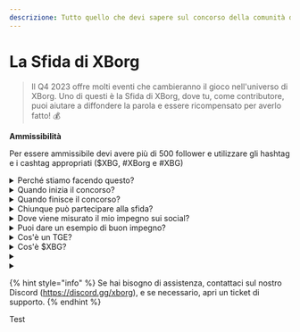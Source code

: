 ```yaml
---
descrizione: Tutto quello che devi sapere sul concorso della comunità di XBorg. In arrivo a settembre 2023
---
```


# La Sfida di XBorg

> Il Q4 2023 offre molti eventi che cambieranno il gioco nell'universo di XBorg. Uno di questi è la Sfida di XBorg, dove tu, come contributore, puoi aiutare a diffondere la parola e essere ricompensato per averlo fatto! 💰

**Ammissibilità**

Per essere ammissibile devi avere più di 500 follower e utilizzare gli hashtag e i cashtag appropriati ($XBG, #XBorg e #XBG)

<details>

<summary>Perché stiamo facendo questo?</summary>

Il nostro obiettivo è aumentare la consapevolezza su XBorg, mostrando la nostra fantastica comunità, i nostri prodotti e il nostro token. Organizzare un concorso è il metodo che abbiamo scelto per promuovere un'esperienza piacevole e collaborativa.

</details>

<details>

<summary>Quando inizia il concorso?</summary>

Il concorso è previsto per iniziare il 1° settembre o il 30 settembre 2023, a seconda dei nostri progressi.

</details>

<details>

<summary>Quando finisce il concorso?</summary>

Il concorso si concluderà due settimane dopo l'Evento di Generazione del Token ([TGE](./#what-is-a-tge)), la data specifica del quale sarà comunicata in un secondo momento.

</details>

<details>

<summary>Chiunque può partecipare alla sfida?</summary>

La sfida è aperta a tutti, ma i tuoi punti verranno conteggiati solo se hai un minimo di 500 follower su Twitter.

</details>

<details>

<summary>Dove viene misurato il mio impegno sui social?</summary>

LunarCrush raccoglie dati direttamente da Twitter, permettendoci di estrarre e analizzare queste informazioni. Di conseguenza, ci concentriamo esclusivamente sulla misurazione del tuo impegno su Twitter. Si prega di notare che gli impegni su altre piattaforme social non vengono presi in considerazione. Per ulteriori informazioni, visita [https://lunarcrush.com/faq.](https://lunarcrush.com/faq.)

</details>

<details>

<summary>Puoi dare un esempio di buon impegno?</summary>

Un impegno efficace comporta la creazione di contenuti accattivanti utilizzando hashtag, cashtag e emoji. Per ulteriori indicazioni, puoi consultare la nostra guida completa sulle migliori pratiche: {LINK}

</details>

<details>

<summary>Cos'è un TGE?</summary>

TGE sta per "Token Generation Event", un termine utilizzato principalmente nei settori della blockchain e delle criptovalute.

**Cosa succede durante un TGE?**&#x20;

Un TGE comporta la creazione e la distribuzione di una nuova criptovaluta o token ai partecipanti iniziali, tipicamente per raccogliere fondi per un nuovo progetto. Questo processo prevede che l'azienda o l'organizzazione emittente assegni un numero determinato di token ai sostenitori o agli investitori iniziali.

**In cosa differisce un TGE da un ICO?**&#x20;

Sia i TGE che gli ICO (Initial Coin Offerings) sono metodi per raccogliere fondi utilizzando i token, e i termini sono talvolta usati in modo intercambiabile. Tuttavia, gli addetti ai lavori preferiscono spesso "TGE" perché mette in evidenza la generazione e la distribuzione dei token, piuttosto che l'aspetto dell'"offerta" o della vendita.

</details>

<details>

<summary>Cos'è $XBG?</summary>

[$XBG](../../06-or-token/xbg.md) è un token digitale collegato al progetto XBorg.

</details>

<details>

<summary></summary>



</details>

<details>

<summary></summary>



</details>

{% hint style="info" %}
Se hai bisogno di assistenza, contattaci sul nostro Discord (https://discord.gg/xborg), e se necessario, apri un ticket di supporto.
{% endhint %}

Test